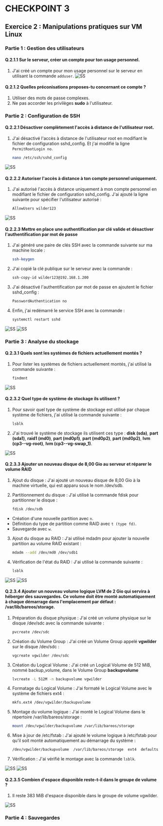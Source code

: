 # CHECKPOINT 3

## Exercice 2 : Manipulations pratiques sur VM Linux

### Partie 1 : Gestion des utilisateurs

#### Q.2.1.1 Sur le serveur, créer un compte pour ton usage personnel.

1. J'ai créé un compte pour mon usage personnel sur le serveur en utilisant la commande `adduser`.
![SS]()

#### Q.2.1.2 Quelles préconisations proposes-tu concernant ce compte ?

1. Utiliser des mots de passe complexes.
2. Ne pas accorder les privilèges **sudo** à l'utilisateur.

### Partie 2 : Configuration de SSH

#### Q.2.2.1 Désactiver complètement l'accès à distance de l'utilisateur root.

1. J'ai désactivé l'accès à distance de l'utilisateur root en modifiant le fichier de configuration sshd_config. Et j'ai modifié la ligne `PermitRootLogin no`.


    ```bash
    nano /etc/ssh/sshd_config

![SS]()

#### Q.2.2.2 Autoriser l'accès à distance à ton compte personnel uniquement.

1. J'ai autorisé l'accès à distance uniquement à mon compte personnel en modifiant le fichier de configuration sshd_config. J'ai ajouté la ligne suivante pour spécifier l'utilisateur autorisé :

    ```bash
    AllowUsers wilder123

![SS]()

#### Q.2.2.3 Mettre en place une authentification par clé valide et désactiver l'authentification par mot de passe

1. J'ai généré une paire de clés SSH avec la commande suivante sur ma machine locale :

    ```bash
    ssh-keygen

2. J'ai copié la clé publique sur le serveur avec la commande :

    ```bash
    ssh-copy-id wilder123@192.168.1.200

3. J'ai désactivé l'authentification par mot de passe en ajoutent le fichier sshd_config :

    ```bash
    PasswordAuthentication no

4. Enfin, j'ai redémarré le service SSH avec la commande :

    ```bash
    systemctl restart sshd


![SS]()
![SS]()

### Partie 3 : Analyse du stockage

#### Q.2.3.1 Quels sont les systèmes de fichiers actuellement montés ?

1. Pour lister les systèmes de fichiers actuellement montés, j'ai utilisé la commande suivante :

    ```bash
    findmnt

![SS]()

#### Q.2.3.2 Quel type de système de stockage ils utilisent ?

1. Pour savoir quel type de système de stockage est utilisé par chaque système de fichiers, j'ai utilisé la commande suivante :

    ```bash
    lsblk

2. J'ai trouvé le système de stockage ils utilisent ces type : **disk (sda)**, **part (sda1)**, **raid1 (md0)**, **part (md0p1)**, **part (md0p2)**, **part (md0p2)**, **lvm (cp3--vg-root)**, **lvm (cp3--vg-swap_1)**.

![SS]()

#### Q.2.3.3 Ajouter un nouveau disque de 8,00 Gio au serveur et réparer le volume RAID

1. Ajout du disque : J'ai ajouté un nouveau disque de 8,00 Gio à la machine virtuelle, qui est apparu sous le nom /dev/sdb.

2. Partitionnement du disque : J'ai utilisé la commande fdisk pour partitionner le disque :

    ```bash
    fdisk /dev/sdb

- Création d'une nouvelle partition avec `n`.
- Définition du type de partition comme RAID avec `t (type fd)`.
- Sauvegarde avec `w`.

3. Ajout du disque au RAID : J'ai utilisé mdadm pour ajouter la nouvelle partition au volume RAID existant :

    ```bash
    mdadm --add /dev/md0 /dev/sdb1

4. Vérification de l'état du RAID : J'ai utilisé la commande suivante :

    ```bash
    lsblk


![SS]()
![SS]()

#### Q.2.3.4 Ajouter un nouveau volume logique LVM de 2 Gio qui servira à héberger des sauvegardes. Ce volume doit être monté automatiquement à chaque démarrage dans l'emplacement par défaut : /var/lib/bareos/storage.

1. Préparation du disque physique : J'ai créé un volume physique sur le disque /dev/sdc avec la commande suivante :

    ```bash
    pvcreate /dev/sdc

2. Création du Volume Group : J'ai créé un Volume Group appelé **vgwilder** sur le disque /dev/sdc :

    ```bash
    vgcreate vgwilder /dev/sdc

3. Création du Logical Volume : J'ai créé un Logical Volume de 512 MiB, nommé backup_volume, dans le Volume Group **backupvolume**

    ```bash
    lvcreate -L 512M -n backupvolume vgwilder

4. Formatage du Logical Volume : J'ai formaté le Logical Volume avec le système de fichiers ext4 :

    ```bash
    mkfs.ext4 /dev/vgwilder/backupvolume

5. Montage du volume logique : J'ai monté le Logical Volume dans le répertoire /var/lib/bareos/storage :

    ```bash
    mount /dev/vgwilder/backupvolume /var/lib/bareos/storage

6. Mise à jour de /etc/fstab : J'ai ajouté le volume logique à /etc/fstab pour qu'il soit monté automatiquement au démarrage du système :

    ```bash
    /dev/vgwilder/backupvolume  /var/lib/bareos/storage  ext4  defaults  0  2

7. Vérification : J'ai vérifié le montage avec la commande `lsblk`.


![SS]()
![SS]()

#### Q.2.3.5 Combien d'espace disponible reste-t-il dans le groupe de volume ?

1. Il reste 383 MiB d'espace disponible dans le groupe de volume vgwilder.

![SS]()

### Partie 4 : Sauvegardes